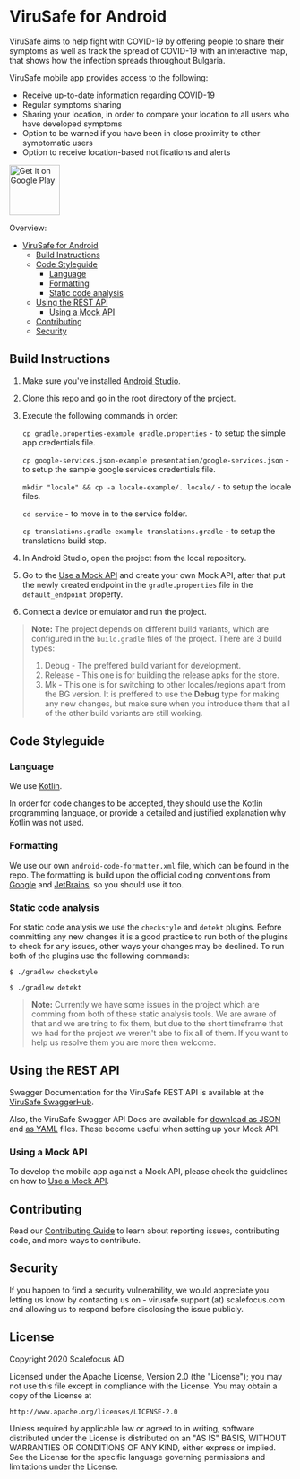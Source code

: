 # ViruSafe for Android

ViruSafe aims to help fight with COVID-19 by offering people to share their symptoms as well as track the spread of COVID-19 with an interactive map, that shows how the infection spreads throughout Bulgaria.

ViruSafe mobile app provides access to the following:
- Receive up-to-date information regarding COVID-19
- Regular symptoms sharing
- Sharing your location, in order to compare your location to all users who have developed symptoms
- Option to be warned if you have been in close proximity to other symptomatic users
- Option to receive location-based notifications and alerts

<a href='https://play.google.com/store/apps/details?id=bg.government.virusafe&pcampaignid=pcampaignidMKT-Other-global-all-co-prtnr-py-PartBadge-Mar2515-1'><img alt='Get it on Google Play' src='https://play.google.com/intl/en_us/badges/static/images/badges/en_badge_web_generic.png' height="90"/></a>

Overview:
- [ViruSafe for Android](#virusafe-for-android)
  - [Build Instructions](#build-instructions)
  - [Code Styleguide](#code-styleguide)
    - [Language](#language)
    - [Formatting](#formatting)
    - [Static code analysis](#static-code-analysis)
  - [Using the REST API](#using-the-rest-api)
    - [Using a Mock API](#using-a-mock-api)
  - [Contributing](#contributing)
  - [Security](#security)

## Build Instructions

1. Make sure you've installed [Android Studio](https://developer.android.com/studio/index.html).
2. Clone this repo and go in the root directory of the project.
3. Execute the following commands in order:
   
    `cp gradle.properties-example gradle.properties` - to setup the simple app credentials file.
    
    `cp google-services.json-example presentation/google-services.json` - to setup the sample google services credentials file.
    
    `mkdir "locale" && cp -a locale-example/. locale/` - to setup the locale files.
    
    `cd service` - to move in to the service folder.
    
    `cp translations.gradle-example translations.gradle` - to setup the translations build step.
4. In Android Studio, open the project from the local repository.
5. Go to the [Use a Mock API](Using-Mock-API.md) and create your own Mock API, after that put the newly created endpoint in the `gradle.properties` file in the `default_endpoint` property.
6. Connect a device or emulator and run the project.

> **Note:** The project depends on different build variants, which are configured in the `build.gradle` files of the project. There are 3 build types:
> 	1. Debug - The preffered build variant for development.
> 	2. Release - This one is for building the release apks for the store.
> 	3. Mk - This one is for switching to other locales/regions apart from the BG version.
> It is preffered to use the **Debug** type for making any new changes, but make sure when you introduce them that all of the other build variants are still working.

## Code Styleguide

### Language
We use [Kotlin](https://kotlinlang.org/).

In order for code changes to be accepted, they should use the Kotlin programming language, or provide a detailed and justified explanation why Kotlin was not used.

### Formatting
We use our own `android-code-formatter.xml` file, which can be found in the repo.
The formatting is build upon the official coding conventions from [Google](https://source.android.com/setup/contribute/code-style) and [JetBrains](https://kotlinlang.org/docs/reference/coding-conventions.html), so you should use it too.

### Static code analysis
For static code analysis we use the ```checkstyle``` and ```detekt``` plugins. 
Before committing any new changes it is a good practice to run both of the plugins to check for any issues, other ways your changes may be declined.
To run both of the plugins use the following commands:

```$ ./gradlew checkstyle```

```$ ./gradlew detekt```

> **Note:** Currently we have some issues in the project which are comming from both of these static analysis tools. 
We are aware of that and we are tring to fix them, but due to the short timeframe that we had for the project we weren't abe to fix all of them. 
If you want to help us resolve them you are more then welcome.

## Using the REST API

Swagger Documentation for the ViruSafe REST API is available at the [ViruSafe SwaggerHub](https://app.swaggerhub.com/apis-docs/ViruSafe/viru-safe_backend_rest_api/1.0.0).

Also, the ViruSafe Swagger API Docs are available for [download as JSON](https://api.swaggerhub.com/apis/ViruSafe/viru-safe_backend_rest_api/1.0.0) and [as YAML](https://api.swaggerhub.com/apis/ViruSafe/viru-safe_backend_rest_api/1.0.0/swagger.yaml) files. These become useful when setting up your Mock API.

### Using a Mock API

To develop the mobile app against a Mock API, please check the guidelines on how to [Use a Mock API](Using-Mock-API.md).

## Contributing

Read our [Contributing Guide](CONTRIBUTING.md) to learn about reporting issues, contributing code, and more ways to contribute.

## Security

If you happen to find a security vulnerability, we would appreciate you letting us know by contacting us on - virusafe.support (at) scalefocus.com and allowing us to respond before disclosing the issue publicly.

## License

Copyright 2020 Scalefocus AD

Licensed under the Apache License, Version 2.0 (the "License");
you may not use this file except in compliance with the License.
You may obtain a copy of the License at

    http://www.apache.org/licenses/LICENSE-2.0

Unless required by applicable law or agreed to in writing, software
distributed under the License is distributed on an "AS IS" BASIS,
WITHOUT WARRANTIES OR CONDITIONS OF ANY KIND, either express or implied.
See the License for the specific language governing permissions and
limitations under the License.